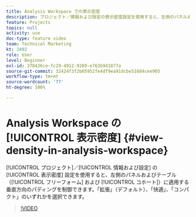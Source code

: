 ```yaml
---
title: Analysis Workspace での表示密度
description: プロジェクト／情報および設定の表示密度設定を使用すると、左側のパネルおよびテーブル（フリーフォームおよびコホート）に適用する垂直方向のパディングを制御できます。「拡張」（デフォルト）、「快適」、「コンパクト」のいずれかを選択できます。
feature: Projects
topics: null
activity: use
doc-type: feature video
team: Technical Marketing
kt: 2492
role: User
level: Beginner
exl-id: 378426ce-fc29-4912-9289-e763b941877a
source-git-commit: 32424f3f2b05952fe4df9ea91dcbe51684cee905
workflow-type: tm+mt
source-wordcount: '77'
ht-degree: 100%

---
```


# Analysis Workspace の [!UICONTROL 表示密度] {#view-density-in-analysis-workspace}

[!UICONTROL プロジェクト]／[!UICONTROL 情報および設定] の [!UICONTROL 表示密度] 設定を使用すると、左側のパネルおよびテーブル（[!UICONTROL フリーフォーム] および [!UICONTROL コホート]）に適用する垂直方向のパディングを制御できます。「拡張」（デフォルト）、「快適」、「コンパクト」のいずれかを選択できます。

>[!VIDEO](https://video.tv.adobe.com/v/25963/?quality=12)
